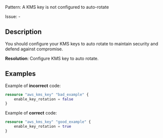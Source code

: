 Pattern: A KMS key is not configured to auto-rotate

Issue: -

## Description

You should configure your KMS keys to auto rotate to maintain security and defend against compromise.

**Resolution**: Configure KMS key to auto rotate.

## Examples

Example of **incorrect** code:

```terraform
resource "aws_kms_key" "bad_example" {
	enable_key_rotation = false
}
```

Example of **correct** code:

```terraform
resource "aws_kms_key" "good_example" {
	enable_key_rotation = true
}
```